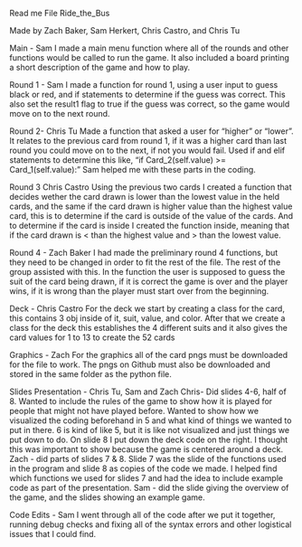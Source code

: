 Read me File
Ride_the_Bus

Made by Zach Baker, Sam Herkert, Chris Castro, and Chris Tu

Main - Sam
I made a main menu function where all of the rounds and other functions would be called to run the game. It also included a board printing a short description of the game and how to play.

Round 1 - Sam
I made a function for round 1, using a user input to guess black or red, and if statements to determine if the guess was correct. This also set the result1 flag to true if the guess was correct, so the game would move on to the next round.

Round 2- Chris Tu
	Made a function that asked a user for “higher” or “lower”. It relates to the previous card from round 1, if it was a higher card than last round you could move on to the next, if not you would fail. Used if and elif statements to determine this like, “if Card_2(self.value) >= Card_1(self.value):” Sam helped me with these parts in the coding. 

Round 3 Chris Castro 
Using the previous two cards I created a function that decides wether the card drawn is lower than the lowest value in the held cards, and the same if the card drawn is higher value than the highest value card, this is to determine if the card is outside of the value of the cards.  And to determine if the card is inside I created the function inside, meaning that if the card drawn is < than the highest value and > than the lowest value.

Round 4 - Zach Baker
I had made the preliminary round 4 functions, but they need to be changed in order to fit the rest of the file. The rest of the group assisted with this. In the function the user is supposed to guess the suit of the card being drawn, if it is correct the game is over and the player wins, if it is wrong than the player must start over from the beginning.

Deck - Chris Castro 
For the deck we start by creating a class for the card, this contains 3 obj inside of it, suit, value, and color.
After that we create a class for the deck this establishes the 4 different suits and it also gives the card values for 1 to 13 to create the 52 cards

Graphics - Zach
For the graphics all of the card pngs must be downloaded for the file to work. The pngs on Github must also be downloaded and stored in the same folder as the python file.

Slides Presentation - Chris Tu, Sam and Zach
	Chris- Did slides 4-6, half of 8. Wanted to include the rules of the game to show how it is played for people that might not have played before. Wanted to show how we visualized the coding beforehand in 5 and what kind of things we wanted to put in there. 6 is kind of like 5, but it is like not visualized and just things we put down to do. On slide 8 I put down the deck code on the right. I thought this was important to show because the game is centered around a deck.
	Zach - did parts of slides 7 & 8. Slide 7 was the slide of the functions used in the program and slide 8 as copies of the code we made. I helped find which functions we used for slides 7 and had the idea to include example code as part of the presentation. 
	Sam - did the slide giving the overview of the game, and the slides showing an example game.

Code Edits - Sam
I went through all of the code after we put it together, running debug checks and fixing all of the syntax errors and other logistical issues that I could find. 
